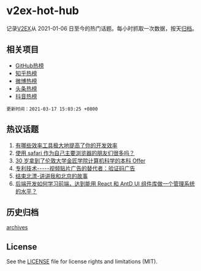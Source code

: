 # v2ex-hot-hub

 记录[V2EX](https://www.v2ex.com/)从 2021-01-06 日至今的热门话题。每小时抓取一次数据，按天[归档](archives)。
 
 ## 相关项目

- [GitHub热榜](https://github.com/lonnyzhang423/github-hot-hub)
- [知乎热榜](https://github.com/lonnyzhang423/zhihu-hot-hub)
- [微博热榜](https://github.com/lonnyzhang423/weibo-hot-hub)
- [头条热榜](https://github.com/lonnyzhang423/toutiao-hot-hub)
- [抖音热榜](https://github.com/lonnyzhang423/douyin-hot-hub)


 `更新时间：2021-03-17 15:03:25 +0800`

## 热议话题

1. [有哪些效率工具极大地提高了你的开发效率](https://www.v2ex.com/t/762206)
1. [使用 safari 作为自己主要浏览器的朋友们很多吗？](https://www.v2ex.com/t/762285)
1. [30 岁拿到了伦敦大学金匠学院计算机科学的本科 Offer](https://www.v2ex.com/t/762374)
1. [专利技术-----视频贴片广告的替代者：验证码广告](https://www.v2ex.com/t/762174)
1. [结束北漂-讲讲我和北京的故事](https://www.v2ex.com/t/762381)
1. [后端开发如何学习前端，达到能用 React 和 AntD UI 组件库做一个管理系统的水平？](https://www.v2ex.com/t/762361)

## 历史归档

[archives](archives)

## License

See the [LICENSE](LICENSE) file for license rights and limitations (MIT).
